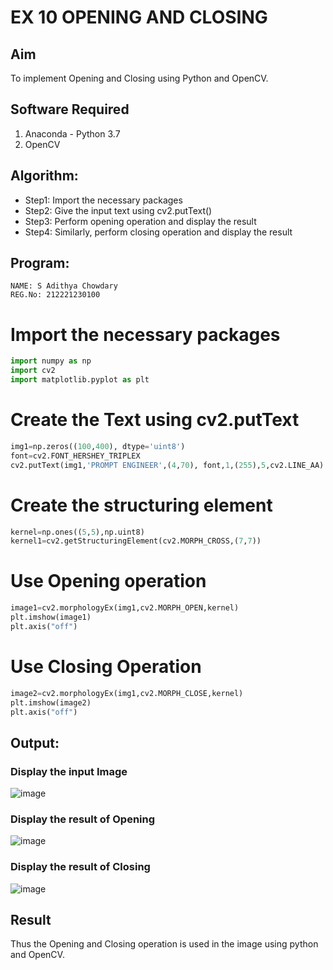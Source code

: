 # EX 10 OPENING AND CLOSING
## Aim
To implement Opening and Closing using Python and OpenCV.
## Software Required
1. Anaconda - Python 3.7
2. OpenCV
## Algorithm:
- Step1: Import the necessary packages
- Step2: Give the input text using cv2.putText()
- Step3: Perform opening operation and display the result
- Step4: Similarly, perform closing operation and display the result
## Program:
```
NAME: S Adithya Chowdary
REG.No: 212221230100
``` 
# Import the necessary packages
```python
import numpy as np
import cv2
import matplotlib.pyplot as plt
```
# Create the Text using cv2.putText
```python
img1=np.zeros((100,400), dtype='uint8')
font=cv2.FONT_HERSHEY_TRIPLEX
cv2.putText(img1,'PROMPT ENGINEER',(4,70), font,1,(255),5,cv2.LINE_AA)

```
# Create the structuring element
```python
kernel=np.ones((5,5),np.uint8)
kernel1=cv2.getStructuringElement(cv2.MORPH_CROSS,(7,7))
```
# Use Opening operation
```python
image1=cv2.morphologyEx(img1,cv2.MORPH_OPEN,kernel)
plt.imshow(image1)
plt.axis("off")
```
# Use Closing Operation
```python
image2=cv2.morphologyEx(img1,cv2.MORPH_CLOSE,kernel)
plt.imshow(image2)
plt.axis("off")
```
## Output:
### Display the input Image
![image](https://github.com/Adithya-Siddam/OPENING--AND-CLOSING/assets/93427248/2a723be2-a63c-4243-b50a-94ca106ecef3)
### Display the result of Opening
![image](https://github.com/Adithya-Siddam/OPENING--AND-CLOSING/assets/93427248/94d05263-2015-4d2e-b2f0-57de028ea925)
### Display the result of Closing
![image](https://github.com/Adithya-Siddam/OPENING--AND-CLOSING/assets/93427248/b0867344-e9fa-46fa-b17c-6b090687155b)
## Result
Thus the Opening and Closing operation is used in the image using python and OpenCV.
